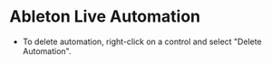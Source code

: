 # Ableton Live Automation

- To delete automation, right-click on a control and select "Delete Automation".
